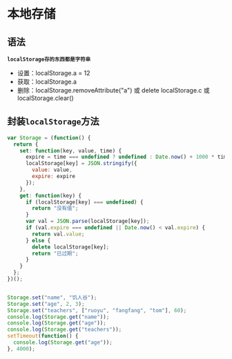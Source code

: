 # 本地存储

## 语法

**`localStorage存的东西都是字符串`**

- 设置：localStorage.a = 12
- 获取：localStorage.a
- 删除：localStorage.removeAttribute("a") 或 delete localStorage.c 或 localStorage.clear()


## 封装`localStorage`方法

```js
var Storage = (function() {
  return {
    set: function(key, value, time) {
      expire = time === undefined ? undefined : Date.now() + 1000 * time;
      localStorage[key] = JSON.stringify({
        value: value,
        expire: expire
      });
    },
    get: function(key) {
      if (localStorage[key] === undefined) {
        return "没有值";
      }
      var val = JSON.parse(localStorage[key]);
      if (val.expire === undefined || Date.now() < val.expire) {
        return val.value;
      } else {
        delete localStorage[key];
        return "已过期";
      }
    }
  };
})();


Storage.set("name", "饥人谷");
Storage.set("age", 2, 3);
Storage.set("teachers", ["ruoyu", "fangfang", "tom"], 60);
console.log(Storage.get("name"));
console.log(Storage.get("age"));
console.log(Storage.get("teachers"));
setTimeout(function() {
  console.log(Storage.get("age"));
}, 4000);
```



